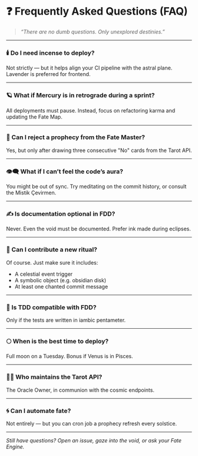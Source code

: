 # ❓ Frequently Asked Questions (FAQ)

> _“There are no dumb questions. Only unexplored destinies.”_

---

### 🕯️ Do I need incense to deploy?

Not strictly — but it helps align your CI pipeline with the astral plane. Lavender is preferred for frontend.

---

### 🪐 What if Mercury is in retrograde during a sprint?

All deployments must pause. Instead, focus on refactoring karma and updating the Fate Map.

---

### 🔮 Can I reject a prophecy from the Fate Master?

Yes, but only after drawing three consecutive "No" cards from the Tarot API.

---

### 👁️‍🗨️ What if I can’t feel the code’s aura?

You might be out of sync. Try meditating on the commit history, or consult the Mistik Çevirmen.

---

### ✍️ Is documentation optional in FDD?

Never. Even the void must be documented. Prefer ink made during eclipses.

---

### 🔄 Can I contribute a new ritual?

Of course. Just make sure it includes:

- A celestial event trigger
- A symbolic object (e.g. obsidian disk)
- At least one chanted commit message

---

### 🧪 Is TDD compatible with FDD?

Only if the tests are written in iambic pentameter.

---

### 🌕 When is the best time to deploy?

Full moon on a Tuesday. Bonus if Venus is in Pisces.

---

### 🧙‍♂️ Who maintains the Tarot API?

The Oracle Owner, in communion with the cosmic endpoints.

---

### 🌀 Can I automate fate?

Not entirely — but you can cron job a prophecy refresh every solstice.

---

_Still have questions? Open an issue, gaze into the void, or ask your Fate Engine._
